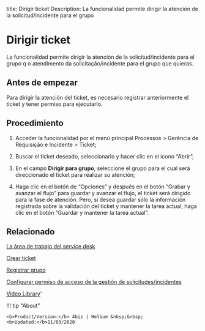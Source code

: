 title:  Dirigir ticket 
Description: La funcionalidad permite dirigir la atención de la solicitud/incidente para el grupo 
# Dirigir ticket

La funcionalidad permite dirigir la atención de la solicitud/incidente para el grupo q o atendimento da solicitação/incidente para el grupo que quieras.

Antes de empezar
----------------

Para dirigir la atención del ticket, es necesario registrar anteriormente el
ticket y tener permiso para ejecutarlo.

Procedimiento
-------------

1.  Acceder la funcionalidad por el menú principal Processos \> Gerência de
    Requisição e Incidente \> Ticket;

2.  Buscar el ticket deseado, seleccionarlo y hacer clic en el icono “Abrir”;

3.  En el campo **Dirigir para grupo**, seleccione el grupo para el cual será
    direccionado el ticket para realizar su atención;

4.  Haga clic en el botón de “Opciones” y después en el botón “Grabar y avanzar
    el flujo” para guardar y avanzar el flujo, el ticket será dirigido para la
    fase de atención. Pero, si desea guardar sólo la información registrada
    sobre la validación del ticket y mantener la tarea actual, haga clic en el
    botón “Guardar y mantener la tarea actual”.

Relacionado
-----------

[La área de trabajo del service desk](/es-es/4biz-helium/processes/tickets/use/desktop-of-service-desk.html)

[Crear ticket](/es-es/4biz-helium/processes/tickets/use/create-ticket.html)

[Registrar grupo](/es-es/4biz-helium/initial-settings/access-settings/user/register-groups.html)

[Configurar permiso de acceso de la gestión de solicitudes/incidentes](/es-es/4biz-helium/processes/tickets/configuration/access-ticket-management.html)

<i class='fa fa-youtube-play  fa-2x' style='color:#97ce17;vertical-align: middle;'> </i> [Video Library](https://www.youtube.com/playlist?list=PLB5qK2uzf2ROfIFL9F-3s-gomHNzudBEy)'

!!! tip "About"

    <b>Product/Version:</b> 4biz | Helium &nbsp;&nbsp;
    <b>Updated:</b>11/03/2020
